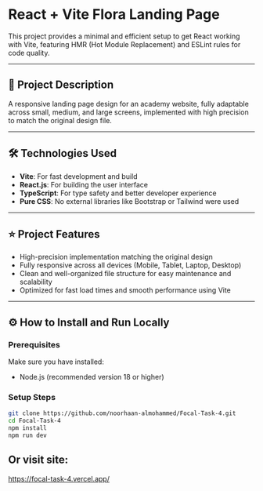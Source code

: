 # React + Vite Flora Landing Page

This project provides a minimal and efficient setup to get React working with Vite, featuring HMR (Hot Module Replacement) and ESLint rules for code quality.

---

## 📱 Project Description

A responsive landing page design for an academy website, fully adaptable across small, medium, and large screens, implemented with high precision to match the original design file.

---

## 🛠 Technologies Used

- **Vite**: For fast development and build  
- **React.js**: For building the user interface  
- **TypeScript**: For type safety and better developer experience  
- **Pure CSS**: No external libraries like Bootstrap or Tailwind were used  

---

## ⭐ Project Features

- High-precision implementation matching the original design  
- Fully responsive across all devices (Mobile, Tablet, Laptop, Desktop)  
- Clean and well-organized file structure for easy maintenance and scalability  
- Optimized for fast load times and smooth performance using Vite  

---

## ⚙️ How to Install and Run Locally

### Prerequisites

Make sure you have installed:

- Node.js (recommended version 18 or higher)

### Setup Steps

```bash
git clone https://github.com/noorhaan-almohammed/Focal-Task-4.git
cd Focal-Task-4
npm install
npm run dev
```

## Or visit site:
https://focal-task-4.vercel.app/